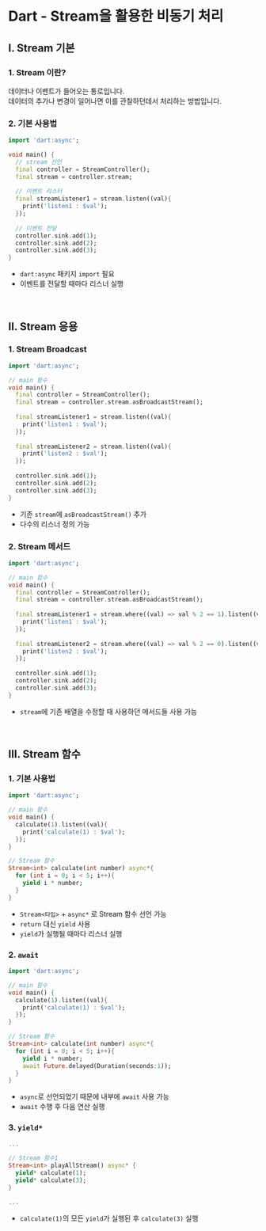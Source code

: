 # Dart - Stream을 활용한 비동기 처리

## Ⅰ. Stream 기본

### 1. Stream 이란?
  데이터나 이벤트가 들어오는 통로입니다.<br>
  데이터의 추가나 변경이 일어나면 이를 관찰하던데서 처리하는 방법입니다. <br>

### 2. 기본 사용법
```dart
import 'dart:async';

void main() {
  // stream 선언
  final controller = StreamController();
  final stream = controller.stream;
  
  // 이벤트 리스터
  final streamListener1 = stream.listen((val){
    print('listen1 : $val');
  });
  
  // 이벤트 전달
  controller.sink.add(1);
  controller.sink.add(2);
  controller.sink.add(3);
}
```
- `dart:async` 패키지 `import` 필요
- 이벤트를 전달할 때마다 리스너 실행

<br>

## Ⅱ. Stream 응용

### 1. Stream Broadcast 
```dart
import 'dart:async';

// main 함수
void main() {
  final controller = StreamController();
  final stream = controller.stream.asBroadcastStream();
  
  final streamListener1 = stream.listen((val){
    print('listen1 : $val');
  });
  
  final streamListener2 = stream.listen((val){
    print('listen2 : $val');
  });
  
  controller.sink.add(1);
  controller.sink.add(2);
  controller.sink.add(3);
}
```
- 기존 `stream`에 `asBroadcastStream()` 추가
- 다수의 리스너 정의 가능

### 2. Stream 메서드
```dart
import 'dart:async';

// main 함수
void main() {
  final controller = StreamController();
  final stream = controller.stream.asBroadcastStream();
  
  final streamListener1 = stream.where((val) => val % 2 == 1).listen((val){
    print('listen1 : $val');
  });
  
  final streamListener2 = stream.where((val) => val % 2 == 0).listen((val){
    print('listen2 : $val');
  });
  
  controller.sink.add(1);
  controller.sink.add(2);
  controller.sink.add(3);
}
``` 
- `stream`에 기존 배열을 수정할 때 사용하던 메서드들 사용 가능

<br>

## Ⅲ. Stream 함수

### 1. 기본 사용법
```dart
import 'dart:async';

// main 함수
void main() {
  calculate(1).listen((val){
    print('calculate(1) : $val');
  });
}

// Stream 함수
Stream<int> calculate(int number) async*{
  for (int i = 0; i < 5; i++){
    yield i * number;
  }
}
```
- `Stream<타입>` + `async*` 로 Stream 함수 선언 가능
- `return` 대신 `yield` 사용
- `yield`가 실행될 때마다 리스너 실행

### 2. `await`
```dart
import 'dart:async';

// main 함수
void main() {
  calculate(1).listen((val){
    print('calculate(1) : $val');
  });
}

// Stream 함수
Stream<int> calculate(int number) async*{
  for (int i = 0; i < 5; i++){
    yield i * number;
    await Future.delayed(Duration(seconds:1));
  }
}
```
- `async`로 선언되었기 때문에 내부에 `await` 사용 가능
- `await` 수행 후 다음 연산 실행

### 3. `yield*`
```dart
...

// Stream 함수1
Stream<int> playAllStream() async* {
  yield* calculate(1);
  yield* calculate(3);
}

...
```
- `calculate(1)`의 모든 `yield`가 실행된 후 `calculate(3)` 실행